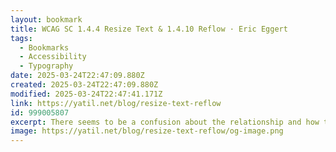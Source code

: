 ```yaml
---
layout: bookmark
title: WCAG SC 1.4.4 Resize Text & 1.4.10 Reflow · Eric Eggert
tags:
  - Bookmarks
  - Accessibility
  - Typography
date: 2025-03-24T22:47:09.880Z
created: 2025-03-24T22:47:09.880Z
modified: 2025-03-24T22:47:41.171Z
link: https://yatil.net/blog/resize-text-reflow
id: 999005807
excerpt: There seems to be a confusion about the relationship and how to test for the WCAG 2.1 Success Criteria 1.4.4 Resize Text and 1.4.10 Reflow. While these two success criteria seem related, they cover different use cases.
image: https://yatil.net/blog/resize-text-reflow/og-image.png
---
```

